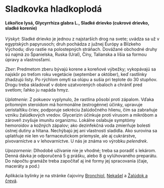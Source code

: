 Sladkovka hladkoplodá
=====================

#### Lékořice lysá, Glycyrrhiza glabra L., Sladké drievko (cukrové drievko, sladké korenie)

*Výskyt*: Sladké drievko je jednou z najstarších drog na svete; uvádza sa už v
egyptských papyrusoch; druh pochádza z južnej Európy a Blízkeho Východu; divo
rastie na polostepných stráňach. Dovážané obchodné druhy sú najmä zo Španielska,
Ruska (Ural), Číny, Talianska a líšia sa formou úpravy a vlastnosťami.

*Zber*: Predmetom zberu bývajú korene a koreňové výbežky; vykopávajú sa najskôr
po treťom roku vegetácie (september a október), keď rastlinky zhadzujú listy. Po
rýchlom omytí sa olúpu a sušia pri teplote do 30 stupňov. Drogu treba skladovať
v dobre uzatvorených obaloch a chrániť pred svetlom; ľahko ju napáda hmyz.

*Uplatnenie*: Z pokueov vyplynulo, že rastlina pôsobí proti zápalom. Vďaka
prítomným steroidom má hormonálne (estrogénne) účinky, upravuje úeristaltiku
čriev, podporuje sekréciu žalúdočného hlienu, čím sa zabraňuje vzniku
žalúdkových vredov. Glycerizin účinkuje proti vírusom a mikróbom a zároveň
zvyšuje imunitu organizmu. Lokálne oslabuje symptómy hemoroidov a kožných
zápalov; ako dezinfekčná voda zmierňuje bolesti ústnej dutiny a hltana.
Nechýbajú jej ani vlastnosti sladidla. Ako surovina sa uplatňuje nie len vo
farmaceutickom priemysle, ale aj cukrárstve, pivovarníctve a v lehovarníctve. U
nás je známa vo výrobku *pelendrek*.

*Upozornenie*: Dlhodobé užívanie nie je vhodné; treba sa poradiť s lekárom.
Denná dávka je odporučená 5 g prášku, alebo 8 g vylúhovaného preparátu. Do
nápočtu gramáže treba započítať aj iné formy jej spracovania (čaje, maceráty a
pod.)

Aplikácia bylinky je na stránke čajoviny [Bronchiol](../caje/bronchiol),
[Nekašel](../caje/nekasel) a [Žalúdok a črevá](../caje/zaludok-creva).

